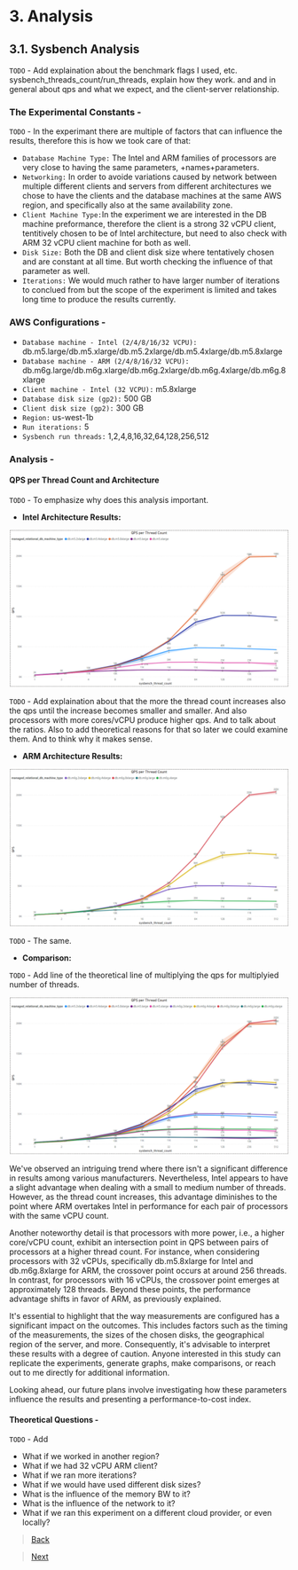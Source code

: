 # 3. Analysis

## 3.1. Sysbench Analysis

`TODO` - Add explaination about the benchmark flags I used, etc. sysbench_threads_count/run_threads, explain how they work. and and in general about qps and what we expect, and the client-server relationship.

### The Experimental Constants -

`TODO` - In the experimant there are multiple of factors that can influence the results, therefore this is how we took care of that:
- `Database Machine Type:` The Intel and ARM families of processors are very close to having the same parameters, +names+parameters.
- `Networking:` In order to avoide variations caused by network between multiple different clients and servers from different architectures we chose to have the clients and the database machines at the same AWS region, and specifically also at the same availability zone.
- `Client Machine Type:`In the experiment we are interested in the DB machine preformance, therefore the client is a strong 32 vCPU client, tentitively chosen to be of Intel architecture, but need to also check with ARM 32 vCPU client machine for both as well.
- `Disk Size:` Both the DB and client disk size where tentatively chosen and are constant at all time. But worth checking the influence of that parameter as well.
- `Iterations:` We would much rather to have larger number of iterations to conclued from but the scope of the experiment is limited and takes long time to produce the results currently.

### AWS Configurations -

- `Database machine - Intel (2/4/8/16/32 VCPU):` db.m5.large/db.m5.xlarge/db.m5.2xlarge/db.m5.4xlarge/db.m5.8xlarge
- `Database machine - ARM (2/4/8/16/32 VCPU):` db.m6g.large/db.m6g.xlarge/db.m6g.2xlarge/db.m6g.4xlarge/db.m6g.8xlarge
- `Client machine - Intel (32 VCPU):` m5.8xlarge
- `Database disk size (gp2):` 500 GB
- `Client disk size (gp2):` 300 GB
- `Region:` us-west-1b
- `Run iterations:` 5
- `Sysbench run threads:` 1,2,4,8,16,32,64,128,256,512

### Analysis -

#### QPS per Thread Count and Architecture

`TODO` - To emphasize why does this analysis important.

- **Intel Architecture Results:**

![Alt Text](utils/sysbench/intel_qps_per_thread_count.png "Intel QPS per Thread Count")

`TODO` - Add explaination about that the more the thread count increases also the qps until the increase becomes smaller and smaller. And also processors with more cores/vCPU produce higher qps. And to talk about the ratios. Also to add theoretical reasons for that so later we could examine them. And to think why it makes sense.

- **ARM Architecture Results:**

![Alt text](utils/sysbench/arm_qps_per_thread_count.png "ARM QPS per Thread Count")

`TODO` - The same.

- **Comparison:**

`TODO` - Add line of the theoretical line of multiplying the qps for multiplyied number of threads.  

![Alt text](utils/sysbench/intel&arm_qps_per_thread_count.png "Intel and ARM QPS per Thread Count")

We've observed an intriguing trend where there isn't a significant difference in results among various manufacturers. Nevertheless, Intel appears to have a slight advantage when dealing with a small to medium number of threads. However, as the thread count increases, this advantage diminishes to the point where ARM overtakes Intel in performance for each pair of processors with the same vCPU count. 

Another noteworthy detail is that processors with more power, i.e., a higher core/vCPU count, exhibit an intersection point in QPS between pairs of processors at a higher thread count. For instance, when considering processors with 32 vCPUs, specifically db.m5.8xlarge for Intel and db.m6g.8xlarge for ARM, the crossover point occurs at around 256 threads. In contrast, for processors with 16 vCPUs, the crossover point emerges at approximately 128 threads. Beyond these points, the performance advantage shifts in favor of ARM, as previously explained.

It's essential to highlight that the way measurements are configured has a significant impact on the outcomes. This includes factors such as the timing of the measurements, the sizes of the chosen disks, the geographical region of the server, and more. Consequently, it's advisable to interpret these results with a degree of caution. Anyone interested in this study can replicate the experiments, generate graphs, make comparisons, or reach out to me directly for additional information.

Looking ahead, our future plans involve investigating how these parameters influence the results and presenting a performance-to-cost index.

#### Theoretical Questions -
`TODO` - Add
- What if we worked in another region?
- What if we had 32 vCPU ARM client?
- What if we ran more iterations?
- What if we would have used different disk sizes?
- What is the influence of the memory BW to it?
- What is the influence of the network to it?
- What if we ran this experiment on a different cloud provider, or even locally?

> [Back](./benchmarks.html)

> [Next](./multiload_analysis.md)
